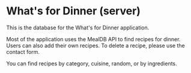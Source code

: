 # What's for Dinner (server)
This is the database for the What's for Dinner application.

Most of the application uses the MealDB API to find recipes for dinner.
Users can also add their own recipes. To delete a recipe, please use the contact form.

You can find recipes by category, cuisine, random, or by ingredients.